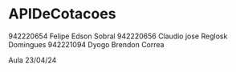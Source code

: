 # APIDeCotacoes

942220654  Felipe Edson Sobral
942220656  Claudio jose Reglosk Domingues
942221094  Dyogo Brendon Correa

Aula 23/04/24
